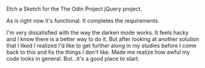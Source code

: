 Etch a Sketch for the The Odin Project jQuery project.

As is right now it's functional. It completes the requirements.

I'm very dissatisfied with the way the darken mode works. It feels hacky and I know there is a better way to do it. But after looking at another solution that I liked I realized I'd like to get further along in my studies before I come back to this and fix the things I don't like. Made me realize how awful my code looks in general. But...it's a good place to start. 